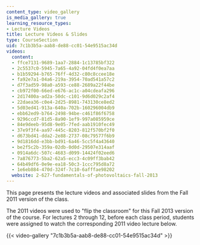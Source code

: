 ```yaml
---
content_type: video_gallery
is_media_gallery: true
learning_resource_types:
- Lecture Videos
title: Lecture Videos & Slides
type: CourseSection
uid: 7c1b3b5a-aab8-de88-cc01-54e9515ac34d
videos:
  content:
  - ffce7131-9689-1aa7-2884-1c13785bf322
  - 2c5537c0-5945-7a65-4a92-04fd4f0ea7aa
  - b1b59294-b765-76ff-4d32-c80c8ccee18e
  - fa92e7a1-04a6-219a-3954-70ad541a57c2
  - d7f3ad59-98a0-a593-ce88-2689a22f44be
  - cb972f00-66ed-e676-ac1c-a04cdeafa296
  - 2d17400a-ad2a-50dc-c101-9d6d029c2af4
  - 22daea36-c0e4-2d25-8981-743130ce8ed2
  - 5d03ed41-913a-640a-702b-160296004db9
  - ebb62ed9-b764-2498-94be-c461f86f6758
  - 9296ccd7-81d5-8a90-1ef9-997a085959ce
  - 84e9deeb-95d8-9e05-7fed-aab1910fec49
  - 37e9f3f4-aa97-445c-8203-812f570bf2f0
  - d673bd41-dda2-2e88-2737-08c79577f6b9
  - 9d1816dd-e3bb-bd91-6a46-5cc5f4a43640
  - be2f5c2b-359a-02db-0d0d-29507e314aaf
  - 0914a6dc-507c-4683-d099-14424f02eed6
  - 7a876773-5ba2-62a5-ecc3-4c09ff3bab42
  - 64b49df6-0e9e-ea18-50c3-1ccc795d8a72
  - 1e6eb884-470d-324f-7c10-6afffae98202
  website: 2-627-fundamentals-of-photovoltaics-fall-2013
---
```


This page presents the lecture videos and associated slides from the Fall 2011 version of the class.

The 2011 videos were used to "flip the classroom" for this Fall 2013 version of the course. For lectures 2 through 12, before each class period, students were assigned to watch the corresponding 2011 video lecture below.

{{< video-gallery "7c1b3b5a-aab8-de88-cc01-54e9515ac34d" >}}

